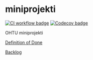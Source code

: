 # miniprojekti

[![CI workflow badge](https://github.com/eepek/miniprojekti/workflows/CI/badge.svg)](https://github.com/eepek/miniprojekti/actions/workflows/CI.yml)
[![Codecov badge](https://codecov.io/gh/eepek/miniprojekti/graph/badge.svg?token=TFLFQVR8IK)](https://codecov.io/gh/eepek/miniprojekti)

OHTU miniprojekti

[Definition of Done](https://github.com/eepek/miniprojekti/blob/main/documentation/DefinitionOfDone.md)

[Backlog](https://docs.google.com/spreadsheets/d/19v00G-VI-Rlz3bFYKhHjXqyY6iUIFJM2/edit?usp=drive_link&ouid=103137629498632882562&rtpof=true&sd=true)
